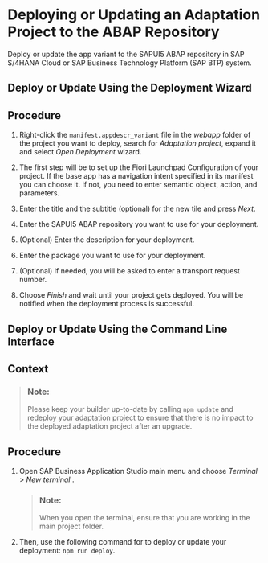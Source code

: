<!-- loio32c901d0c99d4411a0d1f3ab383841be -->

# Deploying or Updating an Adaptation Project to the ABAP Repository

Deploy or update the app variant to the SAPUI5 ABAP repository in SAP S/4HANA Cloud or SAP Business Technology Platform \(SAP BTP\) system.

<a name="task_vnm_mc3_m2c"/>

<!-- task\_vnm\_mc3\_m2c -->

## Deploy or Update Using the Deployment Wizard



## Procedure

1.  Right-click the `manifest.appdescr_variant` file in the *webapp* folder of the project you want to deploy, search for *Adaptation project*, expand it and select *Open Deployment* wizard.

2.  The first step will be to set up the Fiori Launchpad Configuration of your project. If the base app has a navigation intent specified in its manifest you can choose it. If not, you need to enter semantic object, action, and parameters.

3.  Enter the title and the subtitle \(optional\) for the new tile and press *Next*.

4.  Enter the SAPUI5 ABAP repository you want to use for your deployment.

5.  \(Optional\) Enter the description for your deployment.

6.  Enter the package you want to use for your deployment.

7.  \(Optional\) If needed, you will be asked to enter a transport request number.

8.  Choose *Finish* and wait until your project gets deployed. You will be notified when the deployment process is successful.


<a name="task_a5r_yym_vvb"/>

<!-- task\_a5r\_yym\_vvb -->

## Deploy or Update Using the Command Line Interface



## Context

> ### Note:  
> Please keep your builder up-to-date by calling `npm update` and redeploy your adaptation project to ensure that there is no impact to the deployed adaptation project after an upgrade.



<a name="task_a5r_yym_vvb__steps_a2p_bzm_vvb"/>

## Procedure

1.  Open SAP Business Application Studio main menu and choose *Terminal* \> *New terminal* .

    > ### Note:  
    > When you open the terminal, ensure that you are working in the main project folder.

2.  Then, use the following command for to deploy or update your deployment: `npm run deploy`.


